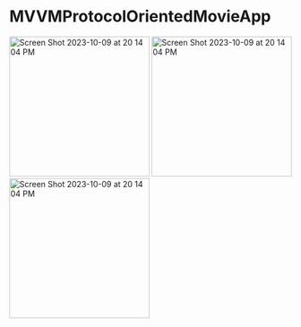 # MVVMProtocolOrientedMovieApp

<img width="250" alt="Screen Shot 2023-10-09 at 20 14 04 PM" src="https://github.com/Skywalkerkan/MVVMProtocolOrientedMovieApp/assets/117943189/92c95bb2-eea7-4766-b264-5b99ef98bb2f">
<img width="250" alt="Screen Shot 2023-10-09 at 20 14 04 PM" src="https://github.com/Skywalkerkan/MVVMProtocolOrientedMovieApp/assets/117943189/bb0a39fb-138f-47b8-9cbf-e3d55bd8b4f9">
<img width="250" alt="Screen Shot 2023-10-09 at 20 14 04 PM" src="https://github.com/Skywalkerkan/MVVMProtocolOrientedMovieApp/assets/117943189/bb4f71ae-f9c9-420d-8ae5-ed7682ae656c">
